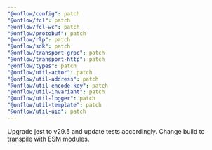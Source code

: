```yaml
---
"@onflow/config": patch
"@onflow/fcl": patch
"@onflow/fcl-wc": patch
"@onflow/protobuf": patch
"@onflow/rlp": patch
"@onflow/sdk": patch
"@onflow/transport-grpc": patch
"@onflow/transport-http": patch
"@onflow/types": patch
"@onflow/util-actor": patch
"@onflow/util-address": patch
"@onflow/util-encode-key": patch
"@onflow/util-invariant": patch
"@onflow/util-logger": patch
"@onflow/util-template": patch
"@onflow/util-uid": patch
---
```


Upgrade jest to v29.5 and update tests accordingly. Change build to transpile with ESM modules.
